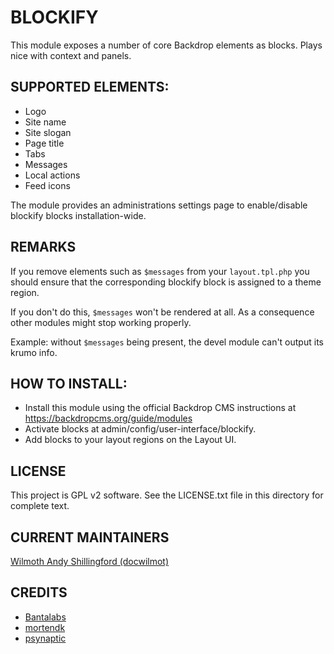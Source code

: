 BLOCKIFY
=======

This module exposes a number of core Backdrop elements as blocks.
Plays nice with context and panels.

SUPPORTED ELEMENTS:
-------------------

* Logo
* Site name
* Site slogan
* Page title
* Tabs
* Messages
* Local actions
* Feed icons

The module provides an administrations settings page to enable/disable blockify
blocks installation-wide.

REMARKS
-------

If you remove elements such as `$messages` from your `layout.tpl.php` you should
ensure that the corresponding blockify block is assigned to a theme
region.

If you don't do this, `$messages` won't be rendered at all. As a consequence other
modules might stop working properly.

Example: without `$messages` being present, the devel module can't output its
krumo info.

HOW TO INSTALL:
---------------
- Install this module using the official Backdrop CMS instructions at 
https://backdropcms.org/guide/modules
- Activate blocks at admin/config/user-interface/blockify.
- Add blocks to your layout regions on the Layout UI.

LICENSE
---------------    

This project is GPL v2 software. See the LICENSE.txt file in this directory 
for complete text.

CURRENT MAINTAINERS
---------------    

[Wilmoth Andy Shillingford (docwilmot)](https://github.com/docwilmot)

CREDITS   
--------------- 

* [Bantalabs](http://bantalabs.com)
* [mortendk](http://backdrop.org/user/65676)
* [psynaptic](http://backdrop.org/user/93429)
